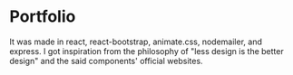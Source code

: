 # Portfolio

It was made in react, react-bootstrap, animate.css, nodemailer, and express.
I got inspiration from the philosophy of "less design is the better design" and the said components' official websites.
